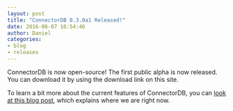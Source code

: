 ```yaml
---
layout: post
title: "ConnectorDB 0.3.0a1 Released!"
date: 2016-06-07 16:54:46
author: Daniel
categories:
- blog
- releases
---
```


ConnectorDB is now open-source! The first public alpha is now released. You can download it by using the download link on this site.

To learn a bit more about the current features of ConnectorDB, you can [look at this blog post](https://dkumor.com/blog/2016/06/07/connectordb/), which explains where we are right now.
